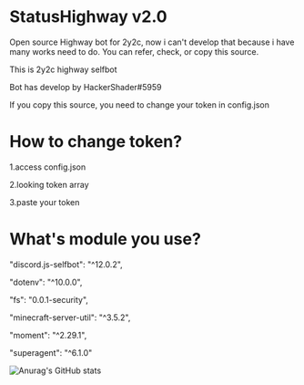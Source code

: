 # StatusHighway v2.0
Open source Highway bot for 2y2c, now i can't develop that because i have many works need to do. You can refer, check, or copy this source.

This is 2y2c highway selfbot

Bot has develop by HackerShader#5959

If you copy this source, you need to change your token in config.json

# How to change token?

1.access config.json

2.looking token array

3.paste your token

# What's module you use?
"discord.js-selfbot": "^12.0.2",

"dotenv": "^10.0.0",

"fs": "0.0.1-security",

"minecraft-server-util": "^3.5.2",

"moment": "^2.29.1",

"superagent": "^6.1.0"

![Anurag's GitHub stats](https://github-readme-stats.vercel.app/api?username=HackerShader&show_icons=true&theme=cobalt)
